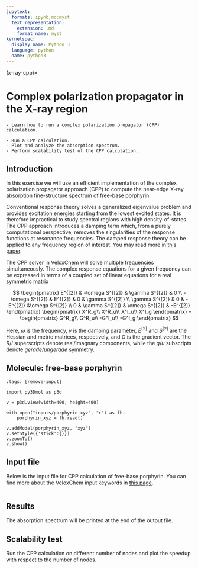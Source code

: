 ```yaml
---
jupytext:
  formats: ipynb,md:myst
  text_representation:
    extension: .md
    format_name: myst
kernelspec:
  display_name: Python 3
  language: python
  name: python3
---
```


(x-ray-cpp)=

# Complex polarization propagator in the X-ray region

```{objectives}
- Learn how to run a complex polarization propagator (CPP) calculation.
```

```{keypoints}
- Run a CPP calculation.
- Plot and analyze the absorption spectrum.
- Perform scalability test of the CPP calculation.
```

## Introduction

In this exercise we will use an efficient implementation of the complex
polarization propagator approach (CPP) to compute the near-edge X-ray
absorption fine-structure spectrum of free-base porphyrin.

Conventional response theory solves a generalized eigenvalue problem and
provides excitation energies starting from the lowest excited states. It is therefore
impractical to study spectral regions with high density-of-states. The CPP
approach introduces a damping term which, from a purely computational
perspective, removes the singularities of the response functions at resonance
frequencies. The damped response theory can be applied to any frequency region
of interest. You may read more in [this paper](https://pubs.acs.org/doi/10.1021/ct500114m).

The CPP solver in VeloxChem will solve multiple frequencies simultaneously. The
complex response equations for a given frequency can be expressed in terms of a
coupled set of linear equations for a real symmetric matrix

$$
\begin{pmatrix}
 E^{[2]} & -\omega S^{[2]}  & \gamma S^{[2]}  & 0 \\
 -\omega S^{[2]} & E^{[2]} & 0 & \gamma S^{[2]} \\
 \gamma S^{[2]} & 0 & -E^{[2]} &\omega S^{[2]} \\
 0 & \gamma S^{[2]}  & \omega S^{[2]} & -E^{[2]}
\end{pmatrix}
\begin{pmatrix}
X^R_g\\
X^R_u\\
X^I_u\\
X^I_g
\end{pmatrix} =
\begin{pmatrix}
G^R_g\\
G^R_u\\
-G^I_u\\
-G^I_g
\end{pmatrix}
$$

Here, $\omega$ is the frequency, $\gamma$ is the damping parameter, $E^{[2]}$
and $S^{[2]}$ are the Hessian and metric matrices, respectively, and $G$ is the
gradient vector. The $R$/$I$ superscripts denote real/imagnary components,
while the $g$/$u$ subscripts denote $gerade$/$ungerade$ symmetry.

## Molecule: free-base porphyrin

```{code-cell} ipython3
:tags: [remove-input]

import py3Dmol as p3d

v = p3d.view(width=400, height=400)

with open("inputs/porphyrin.xyz", "r") as fh:
    porphyrin_xyz = fh.read()

v.addModel(porphyrin_xyz, "xyz")
v.setStyle({'stick':{}})
v.zoomTo()
v.show()
```

## Input file

Below is the input file for CPP calculation of free-base porphyrin.
You can find more about the VeloxChem input keywords in
[this page](https://docs.veloxchem.org/inputs/keywords.html).

```{literalinclude} inputs/porphyrin.inp
```

## Results

The absorption spectrum will be printed at the end of the output file.

## Scalability test

Run the CPP calculation on different number of nodes and plot the speedup
with respect to the number of nodes.
